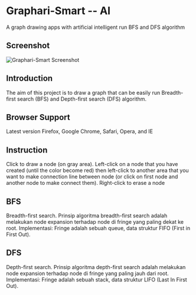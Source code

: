 Graphari-Smart -- AI
====================

A graph drawing apps with artificial intelligent run BFS and DFS algorithm

Screenshot
----------

![Graphari-Smart Screenshot](https://github.com/armscdr/Graphari-Smart---AI/raw/master/screenshot.png)

Introduction
--------------
The aim of this project is to draw a graph that can be easily run Breadth-first search (BFS) and Depth-first search (DFS) algorithm.

Browser Support
--------------
Latest version Firefox, Google Chrome, Safari, Opera, and IE

Instruction
--------------
Click to draw a node (on gray area).
Left-click on a node that you have created (until the color become red) then left-click to another area that you want to make connection line between node (or click on first node and another node to make connect them).
Right-click to erase a node


BFS
--------------
Breadth-first search.
Prinsip algoritma breadth-first search adalah melakukan node expansion terhadap node di fringe yang paling dekat ke root. Implementasi: Fringe adalah sebuah queue, data struktur FIFO (First in First Out).


DFS
--------------
Depth-first search.
Prinsip algoritma depth-first search adalah melakukan node expansion terhadap node di fringe yang paling jauh dari root. Implementasi: Fringe adalah sebuah stack, data struktur LIFO (Last In First Out).
